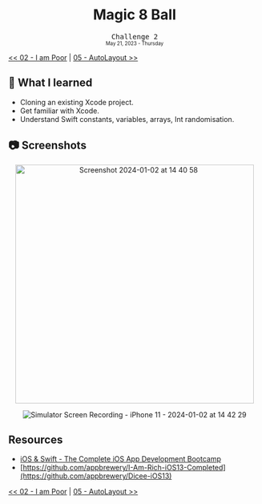 <div align = center>
  <h1>Magic 8 Ball</h1>
  <samp>Challenge 2</samp>
  <br>
  <sub>
  <small>May 21, 2023 - Thursday</small>
  </sub>
</div>

[<< 02 - I am Poor](../02%20-%20I%20am%20Poor) | [05 - AutoLayout >>](../05%20-%20AutoLayout)

## 📝 What I learned

- Cloning an existing Xcode project.
- Get familiar with Xcode.
- Understand Swift constants, variables, arrays, Int randomisation.

## 📷 Screenshots

<div align = center>
  <img width="476" alt="Screenshot 2024-01-02 at 14 40 58" src="https://github.com/ItsLuciferBC/Swift-Bootcamp/assets/83160142/537f0ee4-380f-436e-85e6-07765f524c66">
  
  ![Simulator Screen Recording - iPhone 11 - 2024-01-02 at 14 42 29](https://github.com/ItsLuciferBC/Swift-Bootcamp/assets/83160142/d2f7396b-aa2a-4f17-a436-8617f1398152)

</div>

## Resources

- [iOS & Swift - The Complete iOS App Development Bootcamp](https://www.udemy.com/course/ios-13-app-development-bootcamp/learn/lecture/16251572#overview)
- [https://github.com/appbrewery/I-Am-Rich-iOS13-Completed](https://github.com/appbrewery/Dicee-iOS13)

[<< 02 - I am Poor](../02%20-%20I%20am%20Poor) | [05 - AutoLayout >>](../05%20-%20AutoLayout)
